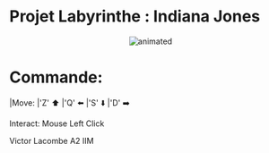 
# Projet Labyrinthe : Indiana Jones

<p align="center">
    <img src="https://media.tenor.com/eqLNYv0A9TQAAAAC/swap-indiana-jones.gif" alt="animated" />
</p>

# Commande:

|Move: |'Z' :arrow_up: |'Q' :arrow_left: |'S' :arrow_down: |'D' :arrow_right:

Interact: Mouse Left Click

Victor Lacombe A2 IIM
